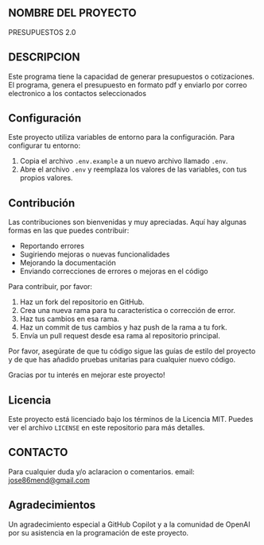 ## NOMBRE DEL PROYECTO

PRESUPUESTOS 2.0

## DESCRIPCION

Este programa tiene la capacidad de generar presupuestos o cotizaciones. El programa, genera el presupuesto en formato pdf y enviarlo por correo electronico a los contactos seleccionados


## Configuración

Este proyecto utiliza variables de entorno para la configuración. Para configurar tu entorno:

1. Copia el archivo `.env.example` a un nuevo archivo llamado `.env`.
2. Abre el archivo `.env` y reemplaza los valores de las variables, con tus propios valores.

## Contribución

Las contribuciones son bienvenidas y muy apreciadas. Aquí hay algunas formas en las que puedes contribuir:

- Reportando errores
- Sugiriendo mejoras o nuevas funcionalidades
- Mejorando la documentación
- Enviando correcciones de errores o mejoras en el código

Para contribuir, por favor:

1. Haz un fork del repositorio en GitHub.
2. Crea una nueva rama para tu característica o corrección de error.
3. Haz tus cambios en esa rama.
4. Haz un commit de tus cambios y haz push de la rama a tu fork.
5. Envía un pull request desde esa rama al repositorio principal.

Por favor, asegúrate de que tu código sigue las guías de estilo del proyecto y de que has añadido pruebas unitarias para cualquier nuevo código.

Gracias por tu interés en mejorar este proyecto!

## Licencia

Este proyecto está licenciado bajo los términos de la Licencia MIT. Puedes ver el archivo `LICENSE` en este repositorio para más detalles.

## CONTACTO

Para cualquier duda y/o aclaracion o comentarios.
email: jose86mend@gmail.com

## Agradecimientos

Un agradecimiento especial a GitHub Copilot y a la comunidad de OpenAI por su asistencia en la programación de este proyecto.
